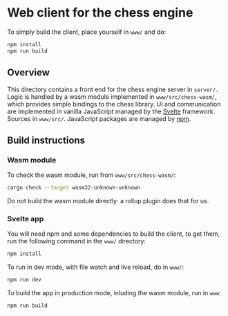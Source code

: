 # Web client for the chess engine

To simply build the client, place yourself in `www/` and do:
```bash
npm install
npm run build
```

## Overview

This directory contains a front end for the chess engine server in `server/`. Logic is handled by a wasm module implemented in `www/src/chess-wasm/`, which provides simple bindings to the chess library. UI and communication are implemented in vanilla JavaScript managed by the [Svelte](https://svelte.dev/) framework. Sources in `www/src/`. JavaScript packages are managed by [npm](https://www.npmjs.com/).

## Build instructions

### Wasm module

To check the wasm module, run from `www/src/chess-wasm/`:
```bash
cargo check --target wasm32-unknown-unknown
```
Do not build the wasm module directly: a rollup plugin does that for us.

### Svelte app

You will need npm and some dependencies to build the client, to get them, run the following command in the `www/` directory:
```bash
npm install
```

To run in dev mode, with file watch and live reload, do in `www/`:
```bash
npm run dev
```

To build the app in production mode, inluding the wasm module, run in `www`:
```bash
npm run build
```